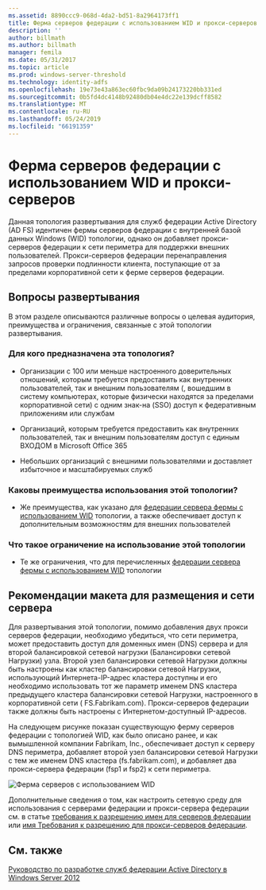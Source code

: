 ```yaml
---
ms.assetid: 8890ccc9-068d-4da2-bd51-8a2964173ff1
title: Ферма серверов федерации с использованием WID и прокси-серверов
description: ''
author: billmath
ms.author: billmath
manager: femila
ms.date: 05/31/2017
ms.topic: article
ms.prod: windows-server-threshold
ms.technology: identity-adfs
ms.openlocfilehash: 19e73e43a863ec60fbc9da09b24173220bb331ed
ms.sourcegitcommit: 0b5fd4dc4148b92480db04e4dc22e139dcff8582
ms.translationtype: MT
ms.contentlocale: ru-RU
ms.lasthandoff: 05/24/2019
ms.locfileid: "66191359"
---
```

# <a name="federation-server-farm-using-wid-and-proxies"></a>Ферма серверов федерации с использованием WID и прокси-серверов

Данная топология развертывания для служб федерации Active Directory \(AD FS\) идентичен фермы серверов федерации с внутренней базой данных Windows \(WID\) топологии, однако он добавляет прокси-серверов федерации к сети периметра для поддержки внешних пользователей. Прокси-серверов федерации перенаправления запросов проверки подлинности клиента, поступающие от за пределами корпоративной сети к ферме серверов федерации.  
  
## <a name="deployment-considerations"></a>Вопросы развертывания  
В этом разделе описываются различные вопросы о целевая аудитория, преимущества и ограничения, связанные с этой топологии развертывания.  
  
### <a name="who-should-use-this-topology"></a>Для кого предназначена эта топология?  
  
-   Организации с 100 или меньше настроенного доверительных отношений, которым требуется предоставить как внутренних пользователей, так и внешним пользователям \(, вошедшим в систему компьютерах, которые физически находятся за пределами корпоративной сети\) с одним знак\-на \(SSO\) доступ к федеративным приложениям или службам  
  
-   Организаций, которым требуется предоставить как внутренних пользователей, так и внешним пользователям доступ с единым ВХОДОМ в Microsoft Office 365  
  
-   Небольших организаций с внешними пользователями и доставляет избыточное и масштабируемых служб  
  
### <a name="what-are-the-benefits-of-using-this-topology"></a>Каковы преимущества использования этой топологии?  
  
-   Же преимущества, как указано для [федерации сервера фермы с использованием WID](Federation-Server-Farm-Using-WID-2012.md) топологии, а также обеспечивает доступ к дополнительным возможностям для внешних пользователей  
  
### <a name="what-are-the-limitations-of-using-this-topology"></a>Что такое ограничение на использование этой топологии  
  
-   Те же ограничения, что для перечисленных [федерации сервера фермы с использованием WID](Federation-Server-Farm-Using-WID-2012.md) топологии  
  
## <a name="server-placement-and-network-layout-recommendations"></a>Рекомендации макета для размещения и сети сервера  
Для развертывания этой топологии, помимо добавления двух прокси серверов федерации, необходимо убедиться, что сети периметра, может предоставить доступ для доменных имен \(DNS\) сервера и для второй балансировкой сетевой нагрузки \(Балансировки сетевой Нагрузки\) узла. Второй узел балансировки сетевой Нагрузки должны быть настроены как кластер балансировки сетевой Нагрузки, использующий Интернета\-IP-адрес кластера доступны и его необходимо использовать тот же параметр именем DNS кластера предыдущего кластера балансировки сетевой Нагрузки, настроенного в корпоративной сети \( FS.Fabrikam.com\). Прокси-серверов федерации также должны быть настроены с Интернетом\-доступный IP-адресов.  
  
На следующем рисунке показан существующую ферму серверов федерации с топологией WID, как было описано ранее, и как вымышленной компании Fabrikam, Inc., обеспечивает доступ к серверу DNS периметра, добавляет второй узел балансировки сетевой Нагрузки с тем же именем DNS кластера \(fs.fabrikam.com\), и добавляет два прокси-сервера федерации \(fsp1 и fsp2\) к сети периметра.  
  
![Ферма серверов с использованием WID](media/FarmWIDProxies.gif)  
  
Дополнительные сведения о том, как настроить сетевую среду для использования с серверами федерации и прокси-сервера федерации см. в статье [требования к разрешению имен для серверов федерации](Name-Resolution-Requirements-for-Federation-Servers.md) или [имя Требования к разрешению для прокси-серверов федерации](Name-Resolution-Requirements-for-Federation-Server-Proxies.md).  
  
## <a name="see-also"></a>См. также
[Руководство по разработке служб федерации Active Directory в Windows Server 2012](AD-FS-Design-Guide-in-Windows-Server-2012.md)
